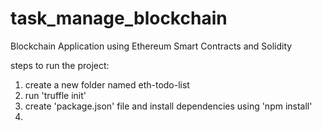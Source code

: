 ﻿# task_manage_blockchain
Blockchain Application using Ethereum Smart Contracts and Solidity

steps to run the project:
1) create a new folder named eth-todo-list
2) run 'truffle init'
3) create 'package.json' file and install dependencies using 'npm install'
4) 
